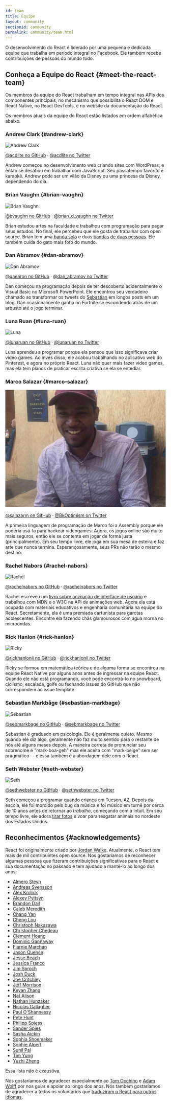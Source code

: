 ```yaml
---
id: team
title: Equipe
layout: community
sectionid: community
permalink: community/team.html
---
```


O desenvolvimento do React é liderado por uma pequena e dedicada equipe que trabalha em período integral no Facebook. Ele também recebe contribuições de pessoas do mundo todo.

## Conheça a Equipe do React {#meet-the-react-team}

Os membros da equipe do React trabalham em tempo integral nas APIs dos componentes principais, no mecanismo que possibilita o React DOM e React Native, no React DevTools, e no website da documentação do React.

Os membros atuais da equipe do React estão listados em ordem alfabética abaixo.

### Andrew Clark {#andrew-clark}

![Andrew Clark](../images/team/acdlite.jpg)

[@acdlite no GitHub](https://github.com/acdlite) &middot; [@acdlite no Twitter](https://twitter.com/acdlite)

Andrew começou no desenvolvimento web criando sites com WordPress, e então se desafiou em trabalhar com JavaScript. Seu passatempo favorito é karaokê. Andrew pode ser um vilão da Disney ou uma princesa da Disney, dependendo do dia.

### Brian Vaughn {#brian-vaughn}

![Brian Vaughn](../images/team/bvaughn.jpg)

[@bvaughn no GitHub](https://github.com/bvaughn) &middot; [@brian\_d\_vaughn no Twitter](https://twitter.com/brian_d_vaughn)

Brian estudou artes na faculdade e trabalhou com programação para pagar seus estudos. No final, ele percebeu que ele gosta de trabalhar com open source. Brian tem uma [banda solo](https://soundcloud.com/brianvaughn/) e duas [bandas](https://soundcloud.com/pilotlessdrone) [de duas pessoas](https://soundcloud.com/pinwurm). Ele também cuida do gato mais fofo do mundo.

### Dan Abramov {#dan-abramov}

![Dan Abramov](../images/team/gaearon.jpg)

[@gaearon no GitHub](https://github.com/gaearon) &middot; [@dan_abramov no Twitter](https://twitter.com/dan_abramov)

Dan começou na programação depois de ter descoberto acidentalmente o Visual Basic no Microsoft PowerPoint. Ele encontrou seu verdadeiro chamado ao transformar os tweets do [Sebastian](#sebastian-markbage) em longos posts em um blog. Dan ocasionalmente ganha no Fortnite se escondendo atrás de um arbusto até o jogo terminar.

### Luna Ruan {#luna-ruan}

![Luna](../images/team/lunaruan.jpg)

[@lunaruan no GitHub](https://github.com/lunaruan) &middot; [@lunaruan no Twitter](https://twitter.com/lunaruan)

Luna aprendeu a programar porque ela pensou que isso significava criar video games. Ao invés disso, ele acabou trabalhando no aplicativo web do Pinterest, e agora no próprio React. Luna não quer mais fazer video games, mas ela tem planos de praticar escrita criativa se ela se entediar.

### Marco Salazar {#marco-salazar}

![Marco](../images/team/salazarm.jpeg)

[@salazarm on GitHub](https://github.com/salazarm) &middot; [@BkOptimism on Twitter](https://twitter.com/BkOptimism)

A primeira linguagem de programação de Marco foi a Assembly porque ele poderia usá-la para hackear videogames. Agora, os jogos online são muito mais seguros, então ele se contenta em jogar de forma justa (principalmente). Em seu tempo livre, ele joga em sua mesa de esteira e faz arte que nunca termina. Esperançosamente, seus PRs não terão o mesmo destino.

### Rachel Nabors {#rachel-nabors}

![Rachel](../images/team/rnabors.jpg)

[@rachelnabors no GitHub](https://github.com/rachelnabors) &middot; [@rachelnabors no Twitter](https://twitter.com/rachelnabors)

Rachel escreveu um [livro sobre animação de interface de usuário](https://abookapart.com/products/animation-at-work) e trabalhou com MDN e o W3C na API de animações web. Agora ela está ocupada com materiais educativos e engenharia comunitária na equipe do React. Secretamente, ela é uma premiada cartunista para garotas adolescentes. Encontre ela fazendo chás glamourosos com água morna no microondas.

### Rick Hanlon {#rick-hanlon}

![Ricky](../images/team/rickhanlonii.jpg)

[@rickhanlonii no GitHub](https://github.com/rickhanlonii) &middot; [@rickhanlonii no Twitter](https://twitter.com/rickhanlonii)

Ricky se formou em matemática teórica e de alguma forma se encontrou na equipe React Native por alguns anos antes de ingressar na equipe React. Quando ele não está programando, você pode encontrá-lo no snowboard, ciclismo, escalada, golfe ou fechando issues do GitHub que não correspondem ao issue template.

### Sebastian Markbåge {#sebastian-markbage}

![Sebastian](../images/team/sebmarkbage.jpg)

[@sebmarkbage no GitHub](https://github.com/sebmarkbage) &middot; [@sebmarkbage no Twitter](https://twitter.com/sebmarkbage)

Sebastian é graduado em psicologia. Ele é geralmente quieto. Mesmo quando ele diz algo, geralmente não faz muito sentido para o restante de nós até alguns meses depois. A maneira correta de pronunciar seu sobrenome é "mark-boa-geh" mas ele aceita com "mark-beige" sem ser pragmático -- e essa também é a abordagem dele com o React.

### Seth Webster {#seth-webster}

![Seth](../images/team/sethwebster.jpg)

[@sethwebster no GitHub](https://github.com/sethwebster) &middot; [@sethwebster no Twitter](https://twitter.com/sethwebster)

Seth começou a programar quando criança em Tucson, AZ. Depois da escola, ele foi mordido pelo bug da música e foi músico em turnê por cerca de 10 anos antes de retornar ao *trabalho*, começando com a Intuit. Em seu tempo livre, ele adora [tirar fotos](https://www.sethwebster.com) e voar para resgatar animais no nordeste dos Estados Unidos.

## Reconhecimentos {#acknowledgements}

React foi originalmente criado por [Jordan Walke](https://github.com/jordwalke). Atualmente, o React tem mais de mil contribuintes open source. Nos gostaríamos de reconhecer algumas pessoas que fizeram contribuições significativas para o React e sua documentação no passado e tem ajudado a mantê-lo ao longo dos anos:

* [Almero Steyn](https://github.com/AlmeroSteyn)
* [Andreas Svensson](https://github.com/syranide)
* [Alex Krolick](https://github.com/alexkrolick)
* [Alexey Pyltsyn](https://github.com/lex111)
* [Brandon Dail](https://github.com/aweary)
* [Caleb Meredith](https://github.com/calebmer)
* [Chang Yan](https://github.com/cyan33)
* [Cheng Lou](https://github.com/chenglou)
* [Christoph Nakazawa](https://github.com/cpojer)
* [Christopher Chedeau](https://github.com/vjeux)
* [Clement Hoang](https://github.com/clemmy)
* [Dominic Gannaway](https://github.com/trueadm)
* [Flarnie Marchan](https://github.com/flarnie)
* [Jason Quense](https://github.com/jquense)
* [Jesse Beach](https://github.com/jessebeach)
* [Jessica Franco](https://github.com/Jessidhia)
* [Jim Sproch](https://github.com/jimfb)
* [Josh Duck](https://github.com/joshduck)
* [Joe Critchley](https://github.com/joecritch)
* [Jeff Morrison](https://github.com/jeffmo)
* [Keyan Zhang](https://github.com/keyz)
* [Nat Alison](https://github.com/tesseralis)
* [Nathan Hunzaker](https://github.com/nhunzaker)
* [Nicolas Gallagher](https://github.com/necolas)
* [Paul O'Shannessy](https://github.com/zpao)
* [Pete Hunt](https://github.com/petehunt)
* [Philipp Spiess](https://github.com/philipp-spiess)
* [Sander Spies](https://github.com/sanderspies)
* [Sasha Aickin](https://github.com/aickin)
* [Sophia Shoemaker](https://github.com/mrscobbler)
* [Sophie Alpert](https://github.com/sophiebits)
* [Sunil Pai](https://github.com/threepointone)
* [Tim Yung](https://github.com/yungsters)
* [Yuzhi Zheng](https://github.com/yuzhi)

Essa lista não é exaustiva.

Nós gostaríamos de agradecer especialmente ao [Tom Occhino](https://github.com/tomocchino) e [Adam Wolff](https://github.com/wolffiex) por nos guiar e apoiar ao longo dos anos. Nós também gostaríamos de agradecer a todos os voluntários que [traduziram o React para outros idiomas](https://isreacttranslatedyet.com/).
